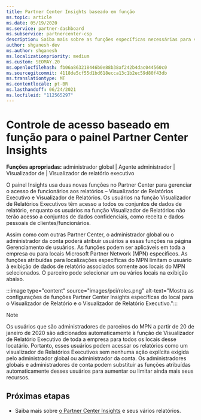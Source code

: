 ```yaml
---
title: Partner Center Insights baseado em função
ms.topic: article
ms.date: 05/19/2020
ms.service: partner-dashboard
ms.subservice: partnercenter-csp
description: Saiba mais sobre as funções específicas necessárias para ver Partner Center Insights. Elas incluem as funções de Visualizador de Relatório Executivo e Visualizador de Relatório.
author: shganesh-dev
ms.author: shganesh
ms.localizationpriority: medium
ms.custom: SEOMAY.20
ms.openlocfilehash: fb06a863218446b0e88b38af242b4dac044560c0
ms.sourcegitcommit: 4118de5cf55d1bd618ecca13c1b2ec59d80f43db
ms.translationtype: MT
ms.contentlocale: pt-BR
ms.lasthandoff: 06/24/2021
ms.locfileid: "112565297"
---
```

# <a name="role-based-access-control-to-the-partner-center-insights-dashboard"></a>Controle de acesso baseado em função para o painel Partner Center Insights

**Funções apropriadas:** administrador global | Agente administrador | Visualizador de | Visualizador de relatório executivo

O painel Insights usa duas novas funções no Partner Center para gerenciar o acesso de funcionários aos relatórios – Visualizador de Relatórios Executivo e Visualizador de Relatórios.  Os usuários na função Visualizador de Relatórios Executivos têm acesso a todos os conjuntos de dados de relatório, enquanto os usuários na função Visualizador de Relatórios não terão acesso a conjuntos de dados confidenciais, como receita e dados pessoais de clientes/funcionários.  

Assim como com outras Partner Center, o administrador global ou o administrador da conta poderá atribuir usuários a essas funções na página Gerenciamento de usuários. As funções podem ser aplicáveis em toda a empresa ou para locais Microsoft Partner Network (MPN) específicos. As funções atribuídas para localizações específicas do MPN limitam o usuário à exibição de dados de relatório associados somente aos locais do MPN selecionados. O parceiro pode selecionar um ou vários locais na exibição abaixo.

:::image type="content" source="images/pci/roles.png" alt-text="Mostra as configurações de funções Partner Center Insights específicas do local para o Visualizador de Relatório e o Visualizador de Relatório Executivo.":::

>[!Note]
> Os usuários que são administradores de parceiros do MPN a partir de 20  de janeiro de 2020 são adicionados automaticamente à função de Visualizador de Relatório Executivo de toda a empresa para todos os locais desse locatário. Portanto, esses usuários podem acessar os relatórios como um visualizador de Relatórios Executivos sem nenhuma ação explícita exigida pelo administrador global ou administrador da conta. Os administradores globais e administradores de conta podem substituir as funções atribuídas automaticamente desses usuários para aumentar ou limitar ainda mais seus recursos.

## <a name="next-steps"></a>Próximas etapas

- Saiba mais sobre [o Partner Center Insights](partner-center-insights.md) e seus vários relatórios.
